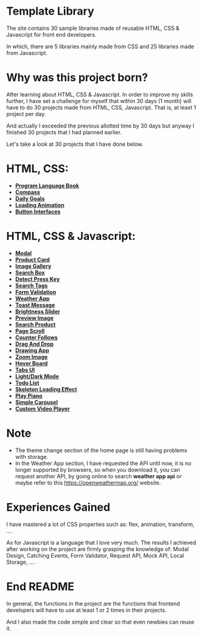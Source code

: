 # Template Library
The site contains 30 sample libraries made of reusable HTML, CSS & Javascript for front end developers.

In which, there are 5 libraries mainly made from CSS and 25 libraries made from Javascript.

# Why was this project born?
After learning about HTML, CSS & Javascript. In order to improve my skills further, I have set a challenge for myself that within 30 days (1 month) will have to do 30 projects made from HTML, CSS, Javascript. That is, at least 1 project per day.

And actually I exceeded the previous allotted time by 30 days but anyway I finished 30 projects that I had planned earlier.

Let's take a look at 30 projects that I have done below.

# HTML, CSS:
- [**Program Language Book**](https://venusakavxt.github.io/template-library/template_HTML_and_CSS/template_HTML_CSS_1/index.html)
- [**Compass**](https://venusakavxt.github.io/template-library/template_HTML_and_CSS/template_HTML_CSS_2/index.html)
- [**Daily Goals**](https://venusakavxt.github.io/template-library/template_HTML_and_CSS/template_HTML_CSS_3/index.html)
- [**Loading Animation**](https://venusakavxt.github.io/template-library/template_HTML_and_CSS/template_HTML_CSS_4/index.html)
- [**Button Interfaces**](https://venusakavxt.github.io/template-library/template_HTML_and_CSS/template_HTML_CSS_5/index.html)

# HTML, CSS & Javascript:
- [**Modal**](https://venusakavxt.github.io/template-library/template_HTML_CSS_and_Javascript/template_HTML_CSS_JS_1/index.html)
- [**Product Card**](https://venusakavxt.github.io/template-library/template_HTML_CSS_and_Javascript/template_HTML_CSS_JS_2/index.html)
- [**Image Gallery**](https://venusakavxt.github.io/template-library/template_HTML_CSS_and_Javascript/template_HTML_CSS_JS_3/index.html)
- [**Search Box**](https://venusakavxt.github.io/template-library/template_HTML_CSS_and_Javascript/template_HTML_CSS_JS_4/index.html)
- [**Detect Press Key**](https://venusakavxt.github.io/template-library/template_HTML_CSS_and_Javascript/template_HTML_CSS_JS_5/index.html)
- [**Search Tags**](https://venusakavxt.github.io/template-library/template_HTML_CSS_and_Javascript/template_HTML_CSS_JS_6/index.html)
- [**Form Validation**](https://venusakavxt.github.io/template-library/template_HTML_CSS_and_Javascript/template_HTML_CSS_JS_7/index.html)
- [**Weather App**](https://venusakavxt.github.io/template-library/template_HTML_CSS_and_Javascript/template_HTML_CSS_JS_8/index.html)
- [**Toast Message**](https://venusakavxt.github.io/template-library/template_HTML_CSS_and_Javascript/template_HTML_CSS_JS_9/index.html)
- [**Brightness Slider**](https://venusakavxt.github.io/template-library/template_HTML_CSS_and_Javascript/template_HTML_CSS_JS_10/index.html)
- [**Preview Image**](https://venusakavxt.github.io/template-library/template_HTML_CSS_and_Javascript/template_HTML_CSS_JS_11/index.html)
- [**Search Product**](https://venusakavxt.github.io/template-library/template_HTML_CSS_and_Javascript/template_HTML_CSS_JS_12/index.html)
- [**Page Scroll**](https://venusakavxt.github.io/template-library/template_HTML_CSS_and_Javascript/template_HTML_CSS_JS_13/index.html)
- [**Counter Follows**](https://venusakavxt.github.io/template-library/template_HTML_CSS_and_Javascript/template_HTML_CSS_JS_14/index.html)
- [**Drag And Drop**](https://venusakavxt.github.io/template-library/template_HTML_CSS_and_Javascript/template_HTML_CSS_JS_15/index.html)
- [**Drawing App**](https://venusakavxt.github.io/template-library/template_HTML_CSS_and_Javascript/template_HTML_CSS_JS_16/index.html)
- [**Zoom Image**](https://venusakavxt.github.io/template-library/template_HTML_CSS_and_Javascript/template_HTML_CSS_JS_17/index.html)
- [**Hover Board**](https://venusakavxt.github.io/template-library/template_HTML_CSS_and_Javascript/template_HTML_CSS_JS_18/index.html)
- [**Tabs UI**](https://venusakavxt.github.io/template-library/template_HTML_CSS_and_Javascript/template_HTML_CSS_JS_19/index.html)
- [**Light/Dark Mode**](https://venusakavxt.github.io/template-library/template_HTML_CSS_and_Javascript/template_HTML_CSS_JS_20/index.html)
- [**Todo List**](https://venusakavxt.github.io/template-library/template_HTML_CSS_and_Javascript/template_HTML_CSS_JS_21/index.html)
- [**Skeleton Loading Effect**](https://venusakavxt.github.io/template-library/template_HTML_CSS_and_Javascript/template_HTML_CSS_JS_22/index.html)
- [**Play Piano**](https://venusakavxt.github.io/template-library/template_HTML_CSS_and_Javascript/template_HTML_CSS_JS_23/index.html)
- [**Simple Carousel**](https://venusakavxt.github.io/template-library/template_HTML_CSS_and_Javascript/template_HTML_CSS_JS_24/index.html)
- [**Custom Video Player**](https://venusakavxt.github.io/template-library/template_HTML_CSS_and_Javascript/template_HTML_CSS_JS_25/index.html)

# Note
- The theme change section of the home page is still having problems with storage.
- In the Weather App section, I have requested the API until now, it is no longer supported by browsers, so when you download it, you can request another API, by going online to search **weather app api** or maybe refer to this https://openweathermap.org/ website.

# Experiences Gained
I have mastered a lot of CSS properties such as: flex, animation, transform, ....

As for Javascript is a language that I love very much. The results I achieved after working on the project are firmly grasping the knowledge of: Modal Design, Catching Events, Form Validator, Request API, Mock API, Local Storage, ....

# End README
In general, the functions in the project are the functions that frontend developers will have to use at least 1 or 2 times in their projects.

And I also made the code simple and clear so that even newbies can reuse it.

